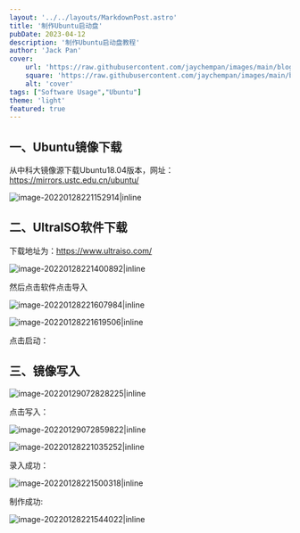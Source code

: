 ```yaml
---
layout: '../../layouts/MarkdownPost.astro'
title: '制作Ubuntu启动盘'
pubDate: 2023-04-12
description: '制作Ubuntu启动盘教程'
author: 'Jack Pan'
cover:
    url: 'https://raw.githubusercontent.com/jaychempan/images/main/blog-imgs/202304121702611.png'
    square: 'https://raw.githubusercontent.com/jaychempan/images/main/blog-imgs/202304121702611.png'
    alt: 'cover'
tags: ["Software Usage","Ubuntu"]
theme: 'light'
featured: true
---
```


## 一、Ubuntu镜像下载

从中科大镜像源下载Ubuntu18.04版本，网址：https://mirrors.ustc.edu.cn/ubuntu/

![image-20220128221152914|inline](https://raw.githubusercontent.com/jaychempan/images/main/blog-imgs//image-20220128221152914.png)

## 二、UltralSO软件下载

下载地址为：https://www.ultraiso.com/



![image-20220128221400892|inline](https://raw.githubusercontent.com/jaychempan/images/main/blog-imgs/image-20220128221400892.png)

然后点击软件点击导入

![image-20220128221607984|inline](https://raw.githubusercontent.com/jaychempan/images/main/blog-imgs/image-20220128221607984.png)

![image-20220128221619506|inline](https://raw.githubusercontent.com/jaychempan/images/main/blog-imgs/image-20220128221619506.png)

点击启动：

## 三、镜像写入

![image-20220129072828225|inline](https://raw.githubusercontent.com/jaychempan/images/main/blog-imgs/image-20220129072828225.png)

点击写入：

![image-20220129072859822|inline](https://raw.githubusercontent.com/jaychempan/images/main/blog-imgs/image-20220129072859822.png)

![image-20220128221035252|inline](https://raw.githubusercontent.com/jaychempan/images/main/blog-imgs/image-20220128221035252.png)

录入成功：

![image-20220128221500318|inline](https://raw.githubusercontent.com/jaychempan/images/main/blog-imgs/image-20220128221500318.png)

制作成功:

![image-20220128221544022|inline](https://raw.githubusercontent.com/jaychempan/images/main/blog-imgs/image-20220128221544022.png)
